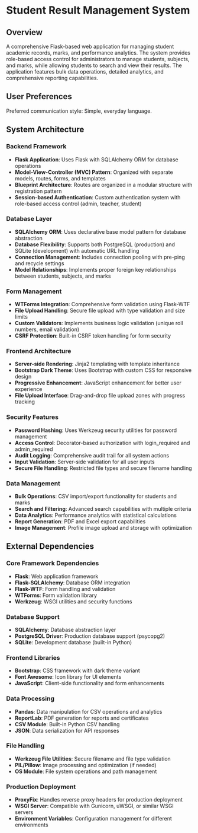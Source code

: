 # Student Result Management System

## Overview

A comprehensive Flask-based web application for managing student academic records, marks, and performance analytics. The system provides role-based access control for administrators to manage students, subjects, and marks, while allowing students to search and view their results. The application features bulk data operations, detailed analytics, and comprehensive reporting capabilities.

## User Preferences

Preferred communication style: Simple, everyday language.

## System Architecture

### Backend Framework
- **Flask Application**: Uses Flask with SQLAlchemy ORM for database operations
- **Model-View-Controller (MVC) Pattern**: Organized with separate models, routes, forms, and templates
- **Blueprint Architecture**: Routes are organized in a modular structure with registration pattern
- **Session-based Authentication**: Custom authentication system with role-based access control (admin, teacher, student)

### Database Layer
- **SQLAlchemy ORM**: Uses declarative base model pattern for database abstraction
- **Database Flexibility**: Supports both PostgreSQL (production) and SQLite (development) with automatic URL handling
- **Connection Management**: Includes connection pooling with pre-ping and recycle settings
- **Model Relationships**: Implements proper foreign key relationships between students, subjects, and marks

### Form Management
- **WTForms Integration**: Comprehensive form validation using Flask-WTF
- **File Upload Handling**: Secure file upload with type validation and size limits
- **Custom Validators**: Implements business logic validation (unique roll numbers, email validation)
- **CSRF Protection**: Built-in CSRF token handling for form security

### Frontend Architecture
- **Server-side Rendering**: Jinja2 templating with template inheritance
- **Bootstrap Dark Theme**: Uses Bootstrap with custom CSS for responsive design
- **Progressive Enhancement**: JavaScript enhancement for better user experience
- **File Upload Interface**: Drag-and-drop file upload zones with progress tracking

### Security Features
- **Password Hashing**: Uses Werkzeug security utilities for password management
- **Access Control**: Decorator-based authorization with login_required and admin_required
- **Audit Logging**: Comprehensive audit trail for all system actions
- **Input Validation**: Server-side validation for all user inputs
- **Secure File Handling**: Restricted file types and secure filename handling

### Data Management
- **Bulk Operations**: CSV import/export functionality for students and marks
- **Search and Filtering**: Advanced search capabilities with multiple criteria
- **Data Analytics**: Performance analytics with statistical calculations
- **Report Generation**: PDF and Excel export capabilities
- **Image Management**: Profile image upload and storage with optimization

## External Dependencies

### Core Framework Dependencies
- **Flask**: Web application framework
- **Flask-SQLAlchemy**: Database ORM integration
- **Flask-WTF**: Form handling and validation
- **WTForms**: Form validation library
- **Werkzeug**: WSGI utilities and security functions

### Database Support
- **SQLAlchemy**: Database abstraction layer
- **PostgreSQL Driver**: Production database support (psycopg2)
- **SQLite**: Development database (built-in Python)

### Frontend Libraries
- **Bootstrap**: CSS framework with dark theme variant
- **Font Awesome**: Icon library for UI elements
- **JavaScript**: Client-side functionality and form enhancements

### Data Processing
- **Pandas**: Data manipulation for CSV operations and analytics
- **ReportLab**: PDF generation for reports and certificates
- **CSV Module**: Built-in Python CSV handling
- **JSON**: Data serialization for API responses

### File Handling
- **Werkzeug File Utilities**: Secure filename and file type validation
- **PIL/Pillow**: Image processing and optimization (if needed)
- **OS Module**: File system operations and path management

### Production Deployment
- **ProxyFix**: Handles reverse proxy headers for production deployment
- **WSGI Server**: Compatible with Gunicorn, uWSGI, or similar WSGI servers
- **Environment Variables**: Configuration management for different environments